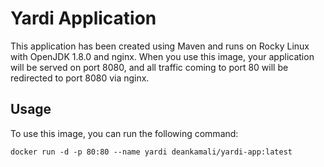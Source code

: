 # Yardi Application
This application has been created using Maven and runs on Rocky Linux with OpenJDK 1.8.0 and nginx. When you use this image, your application will be served on port 8080, and all traffic coming to port 80 will be redirected to port 8080 via nginx.

## Usage

To use this image, you can run the following command:

```docker run -d -p 80:80 --name yardi deankamali/yardi-app:latest```
